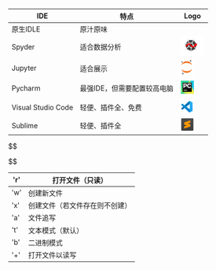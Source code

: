 | IDE                | 特点                        | Logo                                   |
| ------------------ | --------------------------- | -------------------------------------- |
| 原生IDLE           | 原汁原味                    |                                        |
| Spyder             | 适合数据分析                | <img src="IMG/spyder.png" width="50">  |
| Jupyter            | 适合展示                    | <img src="IMG/jupyter.png" width="30"> |
| Pycharm            | 最强IDE，但需要配置较高电脑 | <img src="IMG/pycharm.png" width="30"> |
| Visual Studio Code | 轻便、插件全、免费          | <img src="IMG/vscode.png" width="30">  |
| Sublime            | 轻便、插件全                | <img src="IMG/sublime.png" width="30"> |

$$

$$

| 'r'  | 打开文件（只读）               |
| ---- | ------------------------------ |
| 'w'  | 创建新文件                     |
| 'x'  | 创建文件（若文件存在则不创建） |
| 'a'  | 文件追写                       |
| 't'  | 文本模式（默认）               |
| 'b'  | 二进制模式                     |
| '+'  | 打开文件以读写                 |